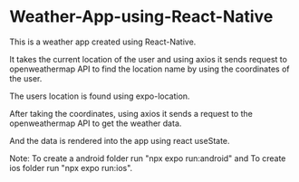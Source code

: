 # Weather-App-using-React-Native

This is a weather app created using React-Native.

It takes the current location of the user and using axios it sends request to openweathermap API to find the location name by using the coordinates of the user.

The users location is found using expo-location.

After taking the coordinates, using axios it sends a request to the openweathermap API to get the weather data.

And the data is rendered into the app using react useState.

Note: To create a android folder run "npx expo run:android" and To create ios folder run "npx expo run:ios".
